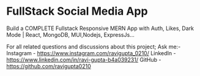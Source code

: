 # FullStack Social Media App

Build a COMPLETE Fullstack Responsive MERN App with Auth, Likes, Dark Mode | React, MongoDB, MUI,Nodejs, ExpressJs...


For all related questions and discussions about this project;
Ask me:-
Instagram - https://www.instagram.com/ravigupta_0210/
LinkedIn - https://www.linkedin.com/in/ravi-gupta-b4a039231/
GitHub - https://github.com/ravigupta0210

